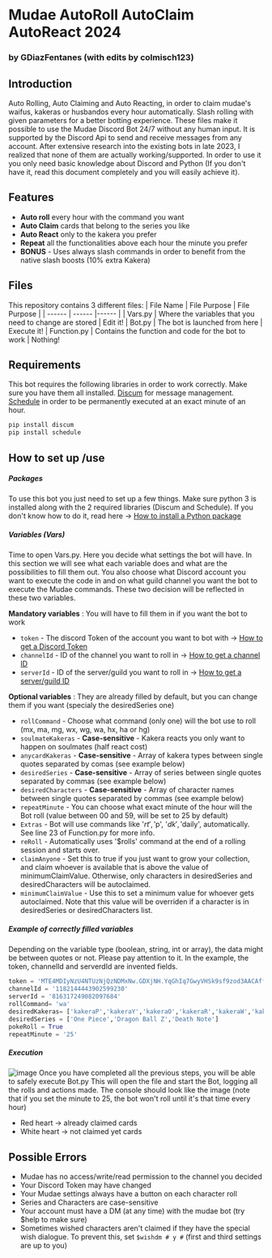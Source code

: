 # Mudae AutoRoll AutoClaim AutoReact 2024
### by GDiazFentanes (with edits by colmisch123)

## Introduction
Auto Rolling, Auto Claiming and Auto Reacting, in order to claim mudae's waifus, kakeras or husbandos every hour automatically. Slash rolling with given parameters for a better botting experience.
These files make it possible to use the Mudae Discord Bot 24/7 without any human input. It is supported by the Discord Api to send and receive messages from any account. After extensive research into the existing bots in late 2023, I realized that none of them are actually working/supported. In order to use it you only need basic knowledge about Discord and Python (If you don't have it, read this document completely and you will easily achieve it).

## Features
- **Auto roll** every hour with the command you want
- **Auto Claim** cards that belong to the series you like
- **Auto React** only to the kakera you prefer
- **Repeat** all the functionalities above each hour the minute you prefer
- **BONUS** - Uses always slash commands in order to benefit from the native slash boosts (10% extra Kakera)

## Files
This repository contains 3 different files:
| File Name | File Purpose | File Purpose |
| ------ | ------ |------ |
| Vars.py | Where the variables that you need to change are stored | Edit it!
| Bot.py | The bot is launched from here | Execute it!
| Function.py | Contains the function and code for the bot to work | Nothing!

## Requirements
This bot requires the following libraries in order to work correctly. Make sure you have them all installed.
[Discum](https://pypi.org/project/discum/) for message management.
[Schedule](https://nodejs.org/) in order to be permanently executed at an exact minute of an hour.

```python
pip install discum
pip install schedule
```

## How to set up /use
##### Packages
To use this bot you just need to set up a few things. Make sure python 3 is installed along with the 2 required libraries (Discum and Schedule).
If you don't know how to do it, read here → [How to install a Python package](https://packaging.python.org/en/latest/tutorials/installing-packages/)

##### Variables (Vars)
Time to open Vars.py. Here you decide what settings the bot will have. In this section we will see what each variable does and what are the possibilities to fill them out. 
You also choose what Discord account you want to execute the code in and on what guild channel you want the bot to execute the Mudae commands. These two decision will be reflected in these two variables.

**Mandatory variables** : You will have to fill them in if you want the bot to work
+ `token` - The discord Token of the account you want to bot with → [How to get a Discord Token](https://www.androidauthority.com/get-discord-token-3149920/)
+ `channelId` - ID of the channel you want to roll in → [How to get a channel ID](https://docs.statbot.net/docs/faq/general/how-find-id/)  
+ `serverId` - ID of the server/guild you want to roll in → [How to get a server/guild ID](https://docs.statbot.net/docs/faq/general/how-find-id/)  

**Optional variables** : They are already filled by default, but you can change them if you want (specialy the desiredSeries one)

+ `rollCommand` - Choose what command (only one) will the bot use to roll (mx, ma, mg, wx, wg, wa, hx, ha or hg)
+ `soulmateKakeras` - **Case-sensitive** - Kakera reacts you only want to happen on soulmates (half react cost)
+ `anycardKakeras` - **Case-sensitive** - Array of kakera types between single quotes separated by comas (see example below)
+ `desiredSeries` - **Case-sensitive** - Array of series between single quotes separated by commas (see example below)
+ `desiredCharacters` - **Case-sensitive** - Array of character names between single quotes separated by commas (see example below)
+ `repeatMinute` - You can choose what exact minute of the hour will the Bot roll (value between 00 and 59, will be set to 25 by default)
+ `Extras` - Bot will use commands like '$rt', '$p', '$dk', '$daily', automatically. See line 23 of Function.py for more info.
+ `reRoll` - Automatically uses '$rolls' command at the end of a rolling session and starts over. 
+ `claimAnyone` - Set this to true if you just want to grow your collection, and claim whoever is available that is above the value of minimumClaimValue. Otherwise, only characters in desiredSeries and desiredCharacters will be autoclaimed. 
+ `minimumClaimValue` - Use this to set a minimum value for whoever gets autoclaimed. Note that this value will be overriden if a character is in desiredSeries or desiredCharacters list.

##### Example of correctly filled variables
Depending on the variable type (boolean, string, int or array), the data might be between quotes or not. Please pay attention to it.
In the example, the token, channelId and serverdId are invented fields.
```python
token = 'MTE4MDIyNzU4NTUzNjQzNDMxNw.GDXjNH.YqGhIq7GwyVHSk9sf9zod3AACAffJeZiynTexc' 
channelId = '1182144443902599230'                 
serverId = '816317249082097684'                  
rollCommand= 'wa'
desiredKakeras= ['kakeraP','kakeraY','kakeraO','kakeraR','kakeraW','kakeraL']
desiredSeries = ['One Piece','Dragon Ball Z','Death Note']
pokeRoll = True
repeatMinute = '25'
```
##### Execution
![image](https://github.com/GuilleDiazFentanes/AutoClaim-AutoRoll-AutoReact-MudaeBot-2023/assets/152492889/b39973db-35b7-4de4-a111-95c40de5c04d)
Once you have completed all the previous steps, you will be able to safely execute Bot.py
This will open the file and start the Bot, logging all the rolls and actions made. The console should look like the image
(note that if you set the minute to 25, the bot won't roll until it's that time every hour)
- Red heart -> already claimed cards
- White heart -> not claimed yet cards

## Possible Errors
- Mudae has no access/write/read permission to the channel you decided
- Your Discord Token may have changed
- Your Mudae settings always have a button on each character roll
- Series and Characters are case-sensitive
- Your account must have a DM (at any time) with the mudae bot (try $help to make sure)
- Sometimes wished characters aren't claimed if they have the special wish dialogue. To prevent this, set `$wishdm # y #` (first and third settings are up to you)
